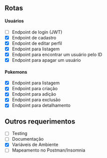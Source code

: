 ## Rotas 

#### Usuários 

- [ ] Endpoint de login (JWT)
- [x] Endpoint de cadastro
- [x] Endpoint de editar perfil
- [x] Endpoint para listagem
- [x] Endpoint para encontrar um usuário pelo ID
- [x] Endpoint para apagar um usuário

#### Pokemons

- [x] Endpoint para listagem
- [x] Endpoint para criação
- [x] Endpoint para adição
- [x] Endpoint para exclusão
- [x] Endpoint para detalhamento

## Outros requerimentos

- [ ] Testing 
- [ ] Documentação
- [x] Variáveis de Ambiente
- [ ] Mapeamento no Postman/Insomnia
